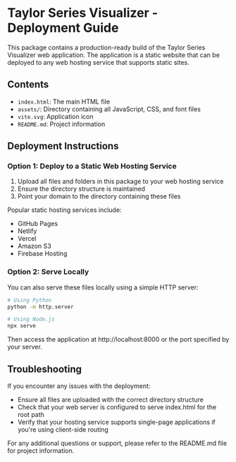 # Taylor Series Visualizer - Deployment Guide

This package contains a production-ready build of the Taylor Series Visualizer web application. The application is a static website that can be deployed to any web hosting service that supports static sites.

## Contents

- `index.html`: The main HTML file
- `assets/`: Directory containing all JavaScript, CSS, and font files
- `vite.svg`: Application icon
- `README.md`: Project information

## Deployment Instructions

### Option 1: Deploy to a Static Web Hosting Service

1. Upload all files and folders in this package to your web hosting service
2. Ensure the directory structure is maintained
3. Point your domain to the directory containing these files

Popular static hosting services include:
- GitHub Pages
- Netlify
- Vercel
- Amazon S3
- Firebase Hosting

### Option 2: Serve Locally

You can also serve these files locally using a simple HTTP server:

```bash
# Using Python
python -m http.server

# Using Node.js
npx serve
```

Then access the application at http://localhost:8000 or the port specified by your server.

## Troubleshooting

If you encounter any issues with the deployment:
- Ensure all files are uploaded with the correct directory structure
- Check that your web server is configured to serve index.html for the root path
- Verify that your hosting service supports single-page applications if you're using client-side routing

For any additional questions or support, please refer to the README.md file for project information.
